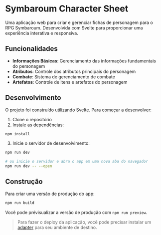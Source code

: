 # Symbaroum Character Sheet

Uma aplicação web para criar e gerenciar fichas de personagem para o RPG Symbaroum. Desenvolvida com Svelte para proporcionar uma experiência interativa e responsiva.

## Funcionalidades

- **Informações Básicas**: Gerenciamento das informações fundamentais do personagem
- **Atributos**: Controle dos atributos principais do personagem
- **Combate**: Sistema de gerenciamento de combate
- **Artefatos**: Controle de itens e artefatos do personagem

## Desenvolvimento

O projeto foi construído utilizando Svelte. Para começar a desenvolver:

1. Clone o repositório
2. Instale as dependências:
```bash
npm install
```

3. Inicie o servidor de desenvolvimento:
```bash
npm run dev

# ou inicie o servidor e abra o app em uma nova aba do navegador
npm run dev -- --open
```

## Construção

Para criar uma versão de produção do app:

```bash
npm run build
```

Você pode prévisualizar a versão de produção com `npm run preview`.

> Para fazer o deploy da aplicação, você pode precisar instalar um [adapter](https://svelte.dev/docs/kit/adapters) para seu ambiente de destino.
